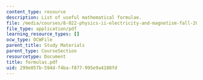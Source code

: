```yaml
---
content_type: resource
description: List of useful mathematical formulae.
file: /media/courses/8-022-physics-ii-electricity-and-magnetism-fall-2004/299e057b594df4baf877995e9a4188fd_formulas.pdf
file_type: application/pdf
learning_resource_types: []
ocw_type: OCWFile
parent_title: Study Materials
parent_type: CourseSection
resourcetype: Document
title: formulas.pdf
uid: 299e057b-594d-f4ba-f877-995e9a4188fd
---
```

